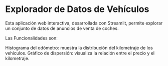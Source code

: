 # Explorador de Datos de Vehículos

Esta aplicación web interactiva, desarrollada con Streamlit, permite explorar un conjunto de datos de anuncios de venta de coches.  

Las Funcionalidades son:

Histograma del odómetro: muestra la distribución del kilometraje de los vehículos.
Gráfico de dispersión: visualiza la relación entre el precio y el kilometraje.


